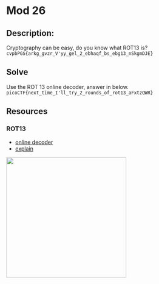 # Mod 26
## Description:

Cryptography can be easy, do you know what ROT13 is? 
```cvpbPGS{arkg_gvzr_V'yy_gel_2_ebhaqf_bs_ebg13_nSkgmDJE}```

## Solve

Use the ROT 13 online decoder, answer in below.
```picoCTF{next_time_I'll_try_2_rounds_of_rot13_aFxtzQWR}```


## Resources
### ROT13
- [online decoder](https://rot13.com)
- [explain](https://en.wikipedia.org/wiki/ROT13)

<img width="316" src="https://user-images.githubusercontent.com/68285613/141132790-3925b8e9-f331-438a-92ef-7ced11ff2299.png">
